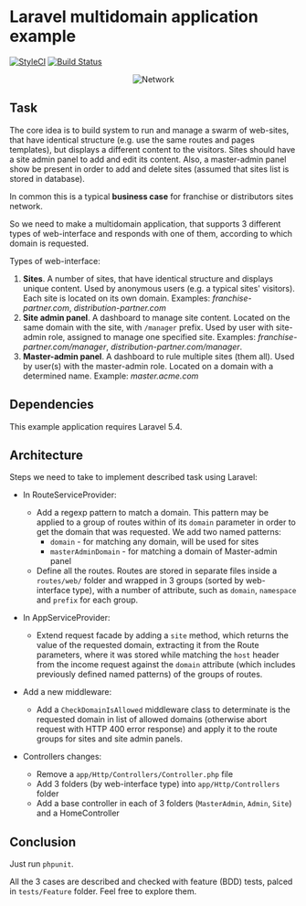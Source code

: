 # Laravel multidomain application example

[![StyleCI](https://styleci.io/repos/91909521/shield?branch=master)](https://styleci.io/repos/91909521)
[![Build Status](https://travis-ci.org/vinterskogen/laravel-multidomain-app-example.svg?branch=master)](https://travis-ci.org/vinterskogen/laravel-multidomain-app-example)

<p align="center">
    <img src="https://cloud.githubusercontent.com/assets/8015372/26286018/eb47b438-3e63-11e7-9606-fd0277775a02.png?raw=true" alt="Network"/>
</p>

## Task

The core idea is to build system to run and manage a swarm of web-sites, that
have identical structure (e.g. use the same routes and pages templates), but
displays a different content to the visitors. Sites should have a site admin
panel to add and edit its content. Also, a master-admin panel show be present
in order to add and delete sites (assumed that sites list is stored in
database).

In common this is a typical **business case** for franchise or distributors sites
network.

So we need to make a multidomain application, that supports 3 different types
of web-interface and responds with one of them, according to which domain is
requested.

Types of web-interface:

1. **Sites**. A number of sites, that have identical structure and displays unique
content. Used by anonymous users (e.g. a typical sites' visitors). Each site is
located on its own domain. Examples: _franchise-partner.com_,
_distribution-partner.com_
2. **Site admin panel**. A dashboard to manage site content. Located on the same
domain with the site, with `/manager` prefix. Used by user with site-admin
role, assigned to manage one specified site. Examples:
_franchise-partner.com/manager_, _distribution-partner.com/manager_.
3. **Master-admin panel**. A dashboard to rule multiple sites (them all). Used by 
user(s) with the master-admin role. Located on a domain with a determined name.
Example: _master.acme.com_


## Dependencies

This example application requires Laravel 5.4.


## Architecture

Steps we need to take to implement described task using Laravel:

- In RouteServiceProvider:
    - Add a regexp pattern to match a domain. This pattern may be applied to a
group of routes within of its `domain` parameter in order to get the domain
that was requested. We add two named patterns:
        - `domain` - for matching any domain, will be used for sites
        - `masterAdminDomain` - for matching a domain of Master-admin panel
    - Define all the routes. Routes are stored in separate files inside a
`routes/web/` folder and wrapped in 3 groups (sorted by web-interface type),
with a number of attribute, such as `domain`, `namespace` and `prefix` for each
group.

- In AppServiceProvider:
    - Extend request facade by adding a `site` method, which returns the value
of the requested domain, extracting it from the Route parameters, where it was
stored while matching the `host` header from the income request against the
`domain` attribute (which includes previously defined named patterns) of the
groups of routes.

- Add a new middleware:
    - Add a `CheckDomainIsAllowed` middleware class to determinate is the
requested domain in list of allowed domains (otherwise abort request with HTTP
400 error response) and apply it to the route groups for sites and site admin
panels.

- Controllers changes:
    - Remove a `app/Http/Controllers/Controller.php` file
    - Add 3 folders (by web-interface type) into `app/Http/Controllers` folder
    - Add a base controller in each of 3 folders (`MasterAdmin`, `Admin`,
`Site`) and a HomeController


## Conclusion

Just run `phpunit`.

All the 3 cases are described and checked with feature (BDD) tests, palced in
`tests/Feature` folder. Feel free to explore them.

